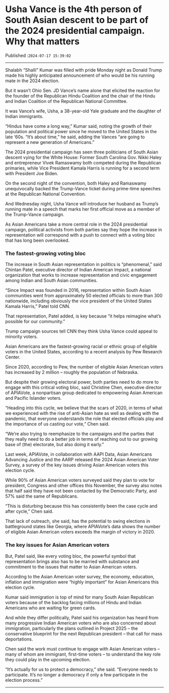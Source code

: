 # Usha Vance is the 4th person of South Asian descent to be part of the 2024 presidential campaign. Why that matters

Published :`2024-07-17 15:39:02`

---

Shalabh “Shalli” Kumar was filled with pride Monday night as Donald Trump made his highly anticipated announcement of who would be his running mate in the 2024 election.

But it wasn’t Ohio Sen. JD Vance’s name alone that elicited the reaction for the founder of the Republican Hindu Coalition and the chair of the Hindu and Indian Coalition of the Republican National Committee.

It was Vance’s wife, Usha, a 38-year-old Yale graduate and the daughter of Indian immigrants.

“Hindus have come a long way,” Kumar said, noting the growth of their population and political power since he moved to the United States in the late ‘60s. “It’s about time,” he said, adding the Vances “are going to represent a new generation of Americans.”

The 2024 presidential campaign has seen three politicians of South Asian descent vying for the White House: Former South Carolina Gov. Nikki Haley and entrepreneur Vivek Ramaswamy both competed during the Republican primaries, while Vice President Kamala Harris is running for a second term with President Joe Biden.

On the second night of the convention, both Haley and Ramaswamy unequivocally backed the Trump-Vance ticket during prime-time speeches at the Republican National Convention.

And Wednesday night, Usha Vance will introduce her husband as Trump’s running mate in a speech that marks her first official move as a member of the Trump-Vance campaign.

As Asian Americans take a more central role in the 2024 presidential campaign, political activists from both parties say they hope the increase in representation will correspond with a push to connect with a voting bloc that has long been overlooked.

### The fastest-growing voting bloc

The increase in South Asian representation in politics is “phenomenal,” said Chintan Patel, executive director of Indian American Impact, a national organization that works to increase representation and civic engagement among Indian and South Asian communities.

“Since Impact was founded in 2016, representation within South Asian communities went from approximately 50 elected officials to more than 300 nationwide, including obviously the vice president of the United States Kamala Harris,” Patel told CNN.

That representation, Patel added, is key because “it helps reimagine what’s possible for our community.”

Trump campaign sources tell CNN they think Usha Vance could appeal to minority voters.

Asian Americans are the fastest-growing racial or ethnic group of eligible voters in the United States, according to a recent analysis by Pew Research Center.

Since 2020, according to Pew, the number of eligible Asian American voters has increased by 2 million – roughly the population of Nebraska.

But despite their growing electoral power, both parties need to do more to engage with this critical voting bloc, said Christine Chen, executive director of APIAVote, a nonpartisan group dedicated to empowering Asian American and Pacific Islander voters.

“Heading into this cycle, we believe that the scars of 2020, in terms of what we experienced with the rise of anti-Asian hate as well as dealing with the pandemic, that everyone understands the role that elected officials play and the importance of us casting our vote,” Chen said.

“We’re also trying to reemphasize to the campaigns and the parties that they really need to do a better job in terms of reaching out to our growing base of (the) electorate, but also doing it early.”

Last week, APIAVote, in collaboration with AAPI Data, Asian Americans Advancing Justice and the AARP  released the 2024 Asian American Voter Survey, a survey of the key issues driving Asian American voters this election cycle.

While 90% of Asian American voters surveyed said they plan to vote for president, Congress and other offices this November, the survey also notes that half said they have not been contacted by the Democratic Party, and 57% said the same of Republicans.

“This is disturbing because this has consistently been the case cycle and after cycle,” Chen said.

That lack of outreach, she said, has the potential to swing elections in battleground states like Georgia, where APIAVote’s data shows the number of eligible Asian American voters exceeds the margin of victory in 2020.

### The key issues for Asian American voters

But, Patel said, like every voting bloc, the powerful symbol that representation brings also has to be married with substance and commitment to the issues that matter to Asian American voters.

According to the Asian American voter survey, the economy, education, inflation and immigration were “highly important” for Asian Americans this election cycle.

Kumar said immigration is top of mind for many South Asian Republican voters because of the backlog facing millions of Hindu and Indian Americans who are waiting for green cards.

And while they differ politically, Patel said his organization has heard from many progressive Indian American voters who are also concerned about immigration, particularly the plans outlined in Project 2025 – the conservative blueprint for the next Republican president – that call for mass deportations.

Chen said the work must continue to engage with Asian American voters – many of whom are immigrant, first-time voters – to understand the key role they could play in the upcoming election.

“It’s actually for us to protect a democracy,” she said. “Everyone needs to participate. It’s no longer a democracy if only a few participate in the election process.”

---

